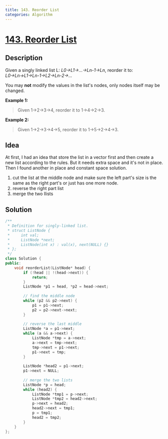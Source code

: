 ```yaml
---
title: 143. Reorder List
categories: Algorithm
---
```


# [143. Reorder List](https://leetcode.com/problems/reorder-list/description/)

## Description

Given a singly linked list L: *L0→L1→…→Ln-1→Ln*,
reorder it to: *L0→Ln→L1→Ln-1→L2→Ln-2→…*

<!-- more -->

You may **not** modify the values in the list's nodes, only nodes itself may be changed.

**Example 1:**

>Given 1->2->3->4, reorder it to 1->4->2->3.

**Example 2:**

>Given 1->2->3->4->5, reorder it to 1->5->2->4->3.

## Idea

At first, I had an idea that store the list in a vector first and then create a new list according to the rules. But it needs extra space and it's not in place. Then I found another in place and constant space solution.

1. cut the list at the middle node and make sure the left part's size is the same as the right part's or just has one more node.
2. reverse the right part list
3. merge the two llists

## Solution

```cpp
/**
 * Definition for singly-linked list.
 * struct ListNode {
 *     int val;
 *     ListNode *next;
 *     ListNode(int x) : val(x), next(NULL) {}
 * };
 */
class Solution {
public:
    void reorderList(ListNode* head) {
        if (!head || !(head->next)) {
            return;
        }
        ListNode *p1 = head, *p2 = head->next;
        
        // find the middle node
        while (p2 && p2->next) {
            p1 = p1->next;
            p2 = p2->next->next;
        }
        
        // reverse the last middle
        ListNode *a = p1->next;
        while (a && a->next) {
            ListNode *tmp = a->next;
            a->next = tmp->next;
            tmp->next = p1->next;
            p1->next = tmp;
        }
        
        ListNode *head2 = p1->next;
        p1->next = NULL;
        
        // merge the two lists
        ListNode *p = head;
        while (head2) {
            ListNode *tmp1 = p->next;
            ListNode *tmp2 = head2->next;
            p->next = head2;
            head2->next = tmp1;
            p = tmp1;
            head2 = tmp2;
        }
    }
};
```

